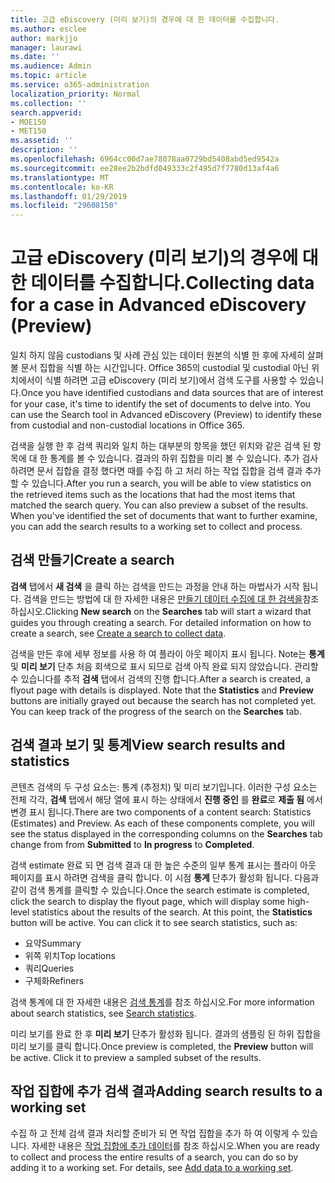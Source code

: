 ```yaml
---
title: 고급 eDiscovery (미리 보기)의 경우에 대 한 데이터를 수집합니다.
ms.author: esclee
author: markjjo
manager: laurawi
ms.date: ''
ms.audience: Admin
ms.topic: article
ms.service: o365-administration
localization_priority: Normal
ms.collection: ''
search.appverid:
- MOE150
- MET150
ms.assetid: ''
description: ''
ms.openlocfilehash: 6964cc00d7ae78078aa0729bd5408abd5ed9542a
ms.sourcegitcommit: ee28ee2b2bdfd049333c2f495d7f7780d13af4a6
ms.translationtype: MT
ms.contentlocale: ko-KR
ms.lasthandoff: 01/29/2019
ms.locfileid: "29608150"
---
```

# <a name="collecting-data-for-a-case-in-advanced-ediscovery-preview"></a><span data-ttu-id="01784-102">고급 eDiscovery (미리 보기)의 경우에 대 한 데이터를 수집합니다.</span><span class="sxs-lookup"><span data-stu-id="01784-102">Collecting data for a case in Advanced eDiscovery (Preview)</span></span>

<span data-ttu-id="01784-p101">일치 하지 않음 custodians 및 사례 관심 있는 데이터 원본의 식별 한 후에 자세히 살펴볼 문서 집합을 식별 하는 시간입니다. Office 365의 custodial 및 custodial 아닌 위치에서이 식별 하려면 고급 eDiscovery (미리 보기)에서 검색 도구를 사용할 수 있습니다.</span><span class="sxs-lookup"><span data-stu-id="01784-p101">Once you have identified custodians and data sources that are of interest for your case, it's time to identify the set of documents to delve into. You can use the Search tool in Advanced eDiscovery (Preview) to identify these from custodial and non-custodial locations in Office 365.</span></span>

<span data-ttu-id="01784-p102">검색을 실행 한 후 검색 쿼리와 일치 하는 대부분의 항목을 했던 위치와 같은 검색 된 항목에 대 한 통계를 볼 수 있습니다. 결과의 하위 집합을 미리 볼 수 있습니다. 추가 검사 하려면 문서 집합을 결정 했다면 때를 수집 하 고 처리 하는 작업 집합을 검색 결과 추가할 수 있습니다.</span><span class="sxs-lookup"><span data-stu-id="01784-p102">After you run a search, you will be able to view statistics on the retrieved items such as the locations that had the most items that matched the search query. You can also preview a subset of the results. When you've identified the set of documents that want to further examine, you can add the search results to a working set to collect and process.</span></span>

## <a name="create-a-search"></a><span data-ttu-id="01784-108">검색 만들기</span><span class="sxs-lookup"><span data-stu-id="01784-108">Create a search</span></span>

<span data-ttu-id="01784-p103">**검색** 탭에서 **새 검색** 을 클릭 하는 검색을 만드는 과정을 안내 하는 마법사가 시작 됩니다. 검색을 만드는 방법에 대 한 자세한 내용은 [만들기 데이터 수집에 대 한 검색을](create-search-to-collect-data.md)참조 하십시오.</span><span class="sxs-lookup"><span data-stu-id="01784-p103">Clicking **New search** on the **Searches** tab will start a wizard that guides you through creating a search. For detailed information on how to create a search, see [Create a search to collect data](create-search-to-collect-data.md).</span></span>

<span data-ttu-id="01784-p104">검색을 만든 후에 세부 정보를 사용 하 여 플라이 아웃 페이지 표시 됩니다. Note는 **통계** 및 **미리 보기** 단추 처음 회색으로 표시 되므로 검색 아직 완료 되지 않았습니다. 관리할 수 있습니다를 추적 **검색** 탭에서 검색의 진행 합니다.</span><span class="sxs-lookup"><span data-stu-id="01784-p104">After a search is created, a flyout page with details is displayed. Note that the **Statistics** and **Preview** buttons are initially grayed out because the search has not completed yet. You can keep track of the progress of the search on the **Searches** tab.</span></span>

## <a name="view-search-results-and-statistics"></a><span data-ttu-id="01784-114">검색 결과 보기 및 통계</span><span class="sxs-lookup"><span data-stu-id="01784-114">View search results and statistics</span></span>
<span data-ttu-id="01784-p105">콘텐츠 검색의 두 구성 요소는: 통계 (추정치) 및 미리 보기입니다. 이러한 구성 요소는 전체 각각, **검색** 탭에서 해당 열에 표시 하는 상태에서 **진행 중인** 를 **완료**로 **제출 됨** 에서 변경 표시 됩니다.</span><span class="sxs-lookup"><span data-stu-id="01784-p105">There are two components of a content search: Statistics (Estimates) and Preview. As each of these components complete, you will see the status displayed in the corresponding columns on the **Searches** tab change from from **Submitted** to **In progress** to **Completed**.</span></span>

<span data-ttu-id="01784-p106">검색 estimate 완료 되 면 검색 결과 대 한 높은 수준의 일부 통계 표시는 플라이 아웃 페이지를 표시 하려면 검색을 클릭 합니다. 이 시점 **통계** 단추가 활성화 됩니다. 다음과 같이 검색 통계를 클릭할 수 있습니다.</span><span class="sxs-lookup"><span data-stu-id="01784-p106">Once the search estimate is completed, click the search to display the flyout page, which will display some high-level statistics about the results of the search. At this point, the **Statistics** button will be active. You can click it to see search statistics, such as:</span></span>

- <span data-ttu-id="01784-120">요약</span><span class="sxs-lookup"><span data-stu-id="01784-120">Summary</span></span>
- <span data-ttu-id="01784-121">위쪽 위치</span><span class="sxs-lookup"><span data-stu-id="01784-121">Top locations</span></span>
- <span data-ttu-id="01784-122">쿼리</span><span class="sxs-lookup"><span data-stu-id="01784-122">Queries</span></span>
- <span data-ttu-id="01784-123">구체화</span><span class="sxs-lookup"><span data-stu-id="01784-123">Refiners</span></span>

<span data-ttu-id="01784-124">검색 통계에 대 한 자세한 내용은 [검색 통계](search-statistics.md)를 참조 하십시오.</span><span class="sxs-lookup"><span data-stu-id="01784-124">For more information about search statistics, see [Search statistics](search-statistics.md).</span></span>

<span data-ttu-id="01784-p107">미리 보기를 완료 한 후 **미리 보기** 단추가 활성화 됩니다. 결과의 샘플링 된 하위 집합을 미리 보기를 클릭 합니다.</span><span class="sxs-lookup"><span data-stu-id="01784-p107">Once preview is completed, the **Preview** button will be active. Click it to preview a sampled subset of the results.</span></span>

## <a name="adding-search-results-to-a-working-set"></a><span data-ttu-id="01784-127">작업 집합에 추가 검색 결과</span><span class="sxs-lookup"><span data-stu-id="01784-127">Adding search results to a working set</span></span>

<span data-ttu-id="01784-p108">수집 하 고 전체 검색 결과 처리할 준비가 되 면 작업 집합을 추가 하 여 이렇게 수 있습니다. 자세한 내용은 [작업 집합에 추가 데이터](add-data-to-working-set.md)를 참조 하십시오.</span><span class="sxs-lookup"><span data-stu-id="01784-p108">When you are ready to collect and process the entire results of a search, you can do so by adding it to a working set. For details, see [Add data to a working set](add-data-to-working-set.md).</span></span> 